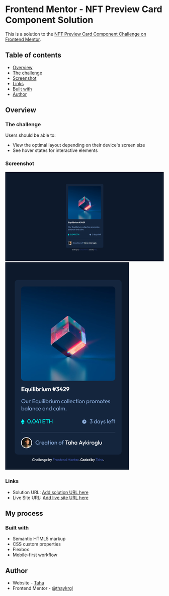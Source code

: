 # Frontend Mentor - NFT Preview Card Component Solution

This is a solution to the [NFT Preview Card Component Challenge on Frontend Mentor](https://www.frontendmentor.io/challenges/nft-preview-card-component-SbdUL_w0U).

## Table of contents

- [Overview](#overview)
- [The challenge](#the-challenge)
- [Screenshot](#screenshot)
- [Links](#links)
- [Built with](#built-with)
- [Author](#author)

## Overview

### The challenge

Users should be able to:

- View the optimal layout depending on their device's screen size
- See hover states for interactive elements

### Screenshot

<img src="./img/nft-preview-card-component-desktop.png" alt="nft-desktop">
<img src="./img/nft-preview-card-component-mobile.png" alt="nft-mobile">

### Links

- Solution URL: [Add solution URL here](https://www.frontendmentor.io/profile/thaykrgl)
- Live Site URL: [Add live site URL here](https://your-live-site-url.com)

## My process

### Built with

- Semantic HTML5 markup
- CSS custom properties
- Flexbox
- Mobile-first workflow

## Author

- Website - [Taha](https://www.linkedin.com/in/taha-ayk%C4%B1ro%C4%9Flu-589715197/)
- Frontend Mentor - [@thaykrgl](https://www.frontendmentor.io/profile/thaykrgl)
